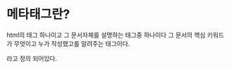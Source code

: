<h1>메타태그란?</h1>
    html의 태그 하나이고 그 문서자체를 설명하는 태그중 하나이다 그 문서의 핵심 키워드가 무엇이고 누가 작성했고를 알려주는 태그이다.

라고 정의 되어있다.

